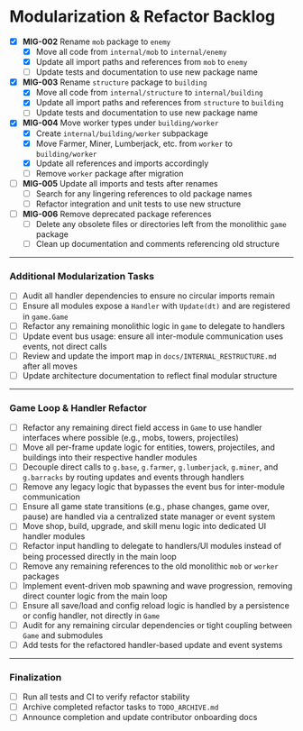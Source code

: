 # Modularization & Refactor Backlog

- [x] **MIG-002** Rename `mob` package to `enemy`
  - [x] Move all code from `internal/mob` to `internal/enemy`
  - [x] Update all import paths and references from `mob` to `enemy`
  - [ ] Update tests and documentation to use new package name
- [x] **MIG-003** Rename `structure` package to `building`
  - [x] Move all code from `internal/structure` to `internal/building`
  - [x] Update all import paths and references from `structure` to `building`
  - [ ] Update tests and documentation to use new package name
- [x] **MIG-004** Move worker types under `building/worker`
  - [x] Create `internal/building/worker` subpackage
  - [x] Move Farmer, Miner, Lumberjack, etc. from `worker` to `building/worker`
  - [x] Update all references and imports accordingly
  - [ ] Remove `worker` package after migration
- [ ] **MIG-005** Update all imports and tests after renames
  - [ ] Search for any lingering references to old package names
  - [ ] Refactor integration and unit tests to use new structure
- [ ] **MIG-006** Remove deprecated package references
  - [ ] Delete any obsolete files or directories left from the monolithic `game` package
  - [ ] Clean up documentation and comments referencing old structure

---

### Additional Modularization Tasks

- [ ] Audit all handler dependencies to ensure no circular imports remain
- [ ] Ensure all modules expose a `Handler` with `Update(dt)` and are registered in `game.Game`
- [ ] Refactor any remaining monolithic logic in `game` to delegate to handlers
- [ ] Update event bus usage: ensure all inter-module communication uses events, not direct calls
- [ ] Review and update the import map in `docs/INTERNAL_RESTRUCTURE.md` after all moves
- [ ] Update architecture documentation to reflect final modular structure

---

### Game Loop & Handler Refactor

- [ ] Refactor any remaining direct field access in `Game` to use handler interfaces where possible (e.g., mobs, towers, projectiles)
- [ ] Move all per-frame update logic for entities, towers, projectiles, and buildings into their respective handler modules
- [ ] Decouple direct calls to `g.base`, `g.farmer`, `g.lumberjack`, `g.miner`, and `g.barracks` by routing updates and events through handlers
- [ ] Remove any legacy logic that bypasses the event bus for inter-module communication
- [ ] Ensure all game state transitions (e.g., phase changes, game over, pause) are handled via a centralized state manager or event system
- [ ] Move shop, build, upgrade, and skill menu logic into dedicated UI handler modules
- [ ] Refactor input handling to delegate to handlers/UI modules instead of being processed directly in the main loop
- [ ] Remove any remaining references to the old monolithic `mob` or `worker` packages
- [ ] Implement event-driven mob spawning and wave progression, removing direct counter logic from the main loop
- [ ] Ensure all save/load and config reload logic is handled by a persistence or config handler, not directly in `Game`
- [ ] Audit for any remaining circular dependencies or tight coupling between `Game` and submodules
- [ ] Add tests for the refactored handler-based update and event systems

---

### Finalization

- [ ] Run all tests and CI to verify refactor stability
- [ ] Archive completed refactor tasks to `TODO_ARCHIVE.md`
- [ ] Announce completion and update contributor onboarding docs
